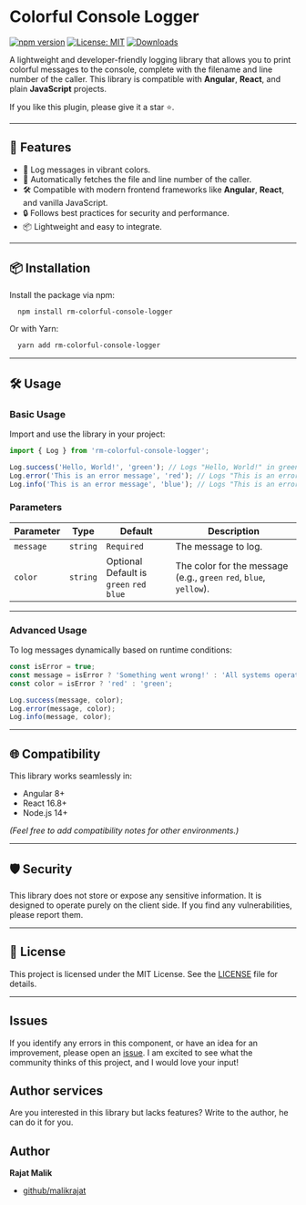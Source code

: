 # Colorful Console Logger

[![npm version](https://img.shields.io/npm/v/colorful-console-logger.svg)](https://www.npmjs.com/package/colorful-console-logger)
[![License: MIT](https://img.shields.io/badge/License-MIT-green.svg)](https://opensource.org/licenses/MIT)
[![Downloads](https://img.shields.io/npm/dw/colorful-console-logger.svg)](https://www.npmjs.com/package/colorful-console-logger)

A lightweight and developer-friendly logging library that allows you to print colorful messages to the console, complete with the filename and line number of the caller. This library is compatible with **Angular**, **React**, and plain **JavaScript** projects.

If you like this plugin, please give it a star ⭐.

---

## 🚀 Features

- 🌈 Log messages in vibrant colors.
- 📂 Automatically fetches the file and line number of the caller.
- 🛠️ Compatible with modern frontend frameworks like **Angular**, **React**, and vanilla JavaScript.
- 🔒 Follows best practices for security and performance.
- 📦 Lightweight and easy to integrate.

---

## 📦 Installation

Install the package via npm:

```bash
  npm install rm-colorful-console-logger
```

Or with Yarn:

```bash
  yarn add rm-colorful-console-logger
```

---

## 🛠️ Usage

### Basic Usage

Import and use the library in your project:

```javascript
import { Log } from 'rm-colorful-console-logger';

Log.success('Hello, World!', 'green'); // Logs "Hello, World!" in green
Log.error('This is an error message', 'red'); // Logs "This is an error message" in red
Log.info('This is an error message', 'blue'); // Logs "This is an error message" in blue
```

### Parameters

| Parameter | Type     | Default                                       | Description                                                        |
|-----------|----------|-----------------------------------------------|--------------------------------------------------------------------|
| `message` | `string` | `Required`                                    | The message to log.                                                |
| `color`   | `string` | Optional<br/> Default is `green` `red` `blue` | The color for the message (e.g., `green` `red`, `blue`, `yellow`). |

---

### Advanced Usage

To log messages dynamically based on runtime conditions:

```javascript
const isError = true;
const message = isError ? 'Something went wrong!' : 'All systems operational.';
const color = isError ? 'red' : 'green';

Log.success(message, color);
Log.error(message, color);
Log.info(message, color);
```
---

## 🌐 Compatibility

This library works seamlessly in:

- Angular 8+
- React 16.8+
- Node.js 14+

*(Feel free to add compatibility notes for other environments.)*

---

## 🛡️ Security

This library does not store or expose any sensitive information. It is designed to operate purely on the client side. If you find any vulnerabilities, please report them.

---

## 📄 License

This project is licensed under the MIT License. See the [LICENSE](./LICENSE) file for details.

---

## Issues

If you identify any errors in this component, or have an idea for an improvement, please open
an [issue](https://github.com/malikrajat/rm-colorful-console-logger/issues). I am excited to see what the community thinks of this
project, and I would love your input!

## Author services

Are you interested in this library but lacks features? Write to the author, he can do it for you.

## Author

**Rajat Malik**

- [github/malikrajat](https://github.com/malikrajat)

